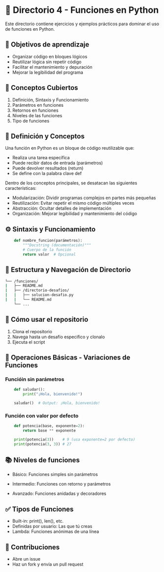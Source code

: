 # 📂 Directorio 4 - Funciones en Python

Este directorio contiene ejercicios y ejemplos prácticos para dominar el uso de funciones en Python.

## 🎯 Objetivos de aprendizaje

* Organizar código en bloques lógicos
* Reutilizar lógica sin repetir código
* Facilitar el mantenimiento y depuración
* Mejorar la legibilidad del programa

## 🚀 Conceptos Cubiertos

1. Definición, Sintaxis y Funcionamiento
2. Parámetros en funciones
3. Retornos en funciones
4. Niveles de las funciones
5. Tipo de funciones

## 🧠 Definición y Conceptos

Una función en Python es un bloque de código reutilizable que:

* Realiza una tarea específica
* Puede recibir datos de entrada (parámetros)
* Puede devolver resultados (return)
* Se define con la palabra clave def

Dentro de los conceptos principales, se desatacan las siguientes características:

* Modularización: Dividir programas complejos en partes más pequeñas
* Reutilización: Evitar repetir el mismo código múltiples veces
* Abstracción: Ocultar detalles de implementación
* Organización: Mejorar legibilidad y mantenimiento del código

## ⚙️ Sintaxis y Funcionamiento

```python
    def nombre_funcion(parámetros):
        """Docstring (documentación)"""
        # Cuerpo de la función
        return valor  # Opcional
```

## 📁 Estructura y Navegación de Directorio

```bash
└── /funciones/
|	├── README.md
|	├── /directorio-desafios/
|   |   ├── solucion-desafio.py
|   |   └── README.md
    └── ...
```

## 🚀 Cómo usar el repositorio

1.	Clona el repositorio 
2.	Navega hasta un desafío especifico y clonalo
3.	Ejecuta el script

## 📝 Operaciones Básicas - Variaciones de Funciones

### Funcióin sin parámetros

```python
    def saludar():
        print("¡Hola, bienvenido!")

    saludar()  # Output: ¡Hola, bienvenido!
```

### Función con valor por defecto

```python
    def potencia(base, exponente=2):
        return base ** exponente

    print(potencia(3))    # 9 (usa exponente=2 por defecto)
    print(potencia(3, 3)) # 27
```

## 📚 Niveles de funciones

* Básico: Funciones simples sin parámetros

* Intermedio: Funciones con retorno y parámetros

* Avanzado: Funciones anidadas y decoradores

## ✅ Tipos de Funciones

* Built-in: print(), len(), etc.
* Definidas por usuario: Las que tú creas
* Lambda: Funciones anónimas de una línea

## 📌 Contribuciones
*	Abre un issue
*	Haz un fork y envía un pull request